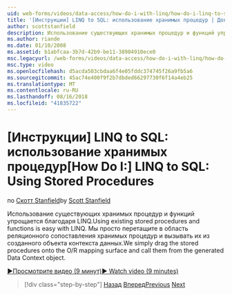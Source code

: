 ```yaml
---
uid: web-forms/videos/data-access/how-do-i-with-linq/how-do-i-linq-to-sql-using-stored-procedures
title: '[Инструкции] LINQ to SQL: использование хранимых процедур | Документация Майкрософт'
author: scottstanfield
description: Использование существующих хранимых процедур и функций упрощается благодаря LINQ. Мы просто перетащите в область реляционного сопоставления хранимых процедур и вызывать их из ge...
ms.author: riande
ms.date: 01/10/2008
ms.assetid: b1abfcaa-3b7d-42b9-be11-38904910ece0
msc.legacyurl: /web-forms/videos/data-access/how-do-i-with-linq/how-do-i-linq-to-sql-using-stored-procedures
msc.type: video
ms.openlocfilehash: d5acda503cbdaa6f4e05fddc374745f26a9fb5a6
ms.sourcegitcommit: 45ac74e400f9f2b7dbded66297730f6f14a4eb25
ms.translationtype: MT
ms.contentlocale: ru-RU
ms.lasthandoff: 08/16/2018
ms.locfileid: "41835722"
---
```

<a name="how-do-i-linq-to-sql-using-stored-procedures"></a><span data-ttu-id="77efc-104">[Инструкции] LINQ to SQL: использование хранимых процедур</span><span class="sxs-lookup"><span data-stu-id="77efc-104">[How Do I:] LINQ to SQL: Using Stored Procedures</span></span>
====================
<span data-ttu-id="77efc-105">по [Скотт Stanfield](https://github.com/scottstanfield)</span><span class="sxs-lookup"><span data-stu-id="77efc-105">by [Scott Stanfield](https://github.com/scottstanfield)</span></span>

<span data-ttu-id="77efc-106">Использование существующих хранимых процедур и функций упрощается благодаря LINQ.</span><span class="sxs-lookup"><span data-stu-id="77efc-106">Using existing stored procedures and functions is easy with LINQ.</span></span> <span data-ttu-id="77efc-107">Мы просто перетащите в область реляционного сопоставления хранимых процедур и вызывать их из созданного объекта контекста данных.</span><span class="sxs-lookup"><span data-stu-id="77efc-107">We simply drag the stored procedures onto the O/R mapping surface and call them from the generated Data Context object.</span></span>

[<span data-ttu-id="77efc-108">&#9654;Просмотрите видео (9 минут)</span><span class="sxs-lookup"><span data-stu-id="77efc-108">&#9654; Watch video (9 minutes)</span></span>](https://channel9.msdn.com/Blogs/ASP-NET-Site-Videos/how-do-i-linq-to-sql-using-stored-procedures)

> [!div class="step-by-step"]
> <span data-ttu-id="77efc-109">[Назад](how-do-i-linq-to-sql-custom-linqdatasource.md)
> [Вперед](how-do-i-linq-to-sql-updating-with-stored-procedures.md)</span><span class="sxs-lookup"><span data-stu-id="77efc-109">[Previous](how-do-i-linq-to-sql-custom-linqdatasource.md)
[Next](how-do-i-linq-to-sql-updating-with-stored-procedures.md)</span></span>
